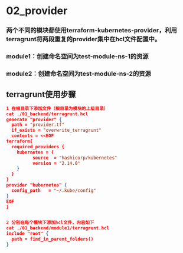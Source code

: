 # 02_provider
### 两个不同的模块都使用terraform-kubernetes-provider，利用terragrunt将两段重复的provider集中在hcl文件配置中。

### module1：创建命名空间为test-module-ns-1的资源
### module2：创建命名空间为test-module-ns-2的资源

## terragrunt使用步骤
``` json
1 在根目录下添加文件（根目录为模块的上级目录）
cat ./01_backend/terragrunt.hcl
generate "provider" {
  path = "provider.tf"
  if_exists = "overwrite_terragrunt"
  contents = <<EOF
terraform{
  required_providers {
    kubernetes = {
          source  = "hashicorp/kubernetes"
          version = "2.14.0"
    }
  }
}
provider "kubernetes" {
  config_path   = "~/.kube/config"
}
EOF
}


2 分别在每个模块下添加hcl文件，内容如下
cat ./01_backend/module1/terragrunt.hcl
include "root" {
  path = find_in_parent_folders()
}
```